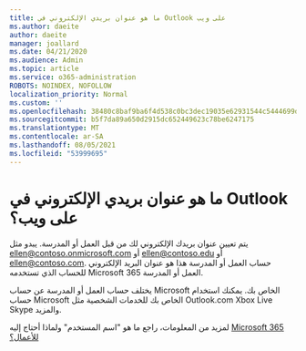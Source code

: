 ```yaml
---
title: ما هو عنوان بريدي الإلكتروني في Outlook على ويب
ms.author: daeite
author: daeite
manager: joallard
ms.date: 04/21/2020
ms.audience: Admin
ms.topic: article
ms.service: o365-administration
ROBOTS: NOINDEX, NOFOLLOW
localization_priority: Normal
ms.custom: ''
ms.openlocfilehash: 38480c8baf9ba6f4d538c0bc3dec19035e62931544c5444699dab908f64d7f0f
ms.sourcegitcommit: b5f7da89a650d2915dc652449623c78be6247175
ms.translationtype: MT
ms.contentlocale: ar-SA
ms.lasthandoff: 08/05/2021
ms.locfileid: "53999695"
---
```

# <a name="what-is-my-email-address-in-outlook-on-the-web"></a>ما هو عنوان بريدي الإلكتروني في Outlook على ويب؟

يتم تعيين عنوان بريدك الإلكتروني لك من قبل العمل أو المدرسة. يبدو مثل ellen@contoso.onmicrosoft.com أو ellen@contoso.edu أو ellen@contoso.com. حساب العمل أو المدرسة هذا هو عنوان البريد الإلكتروني للحساب الذي تستخدمه Microsoft 365 العمل أو المدرسة.

يختلف حساب العمل أو المدرسة عن حساب Microsoft الخاص بك. يمكنك استخدام حساب Microsoft الخاص بك للخدمات الشخصية مثل Outlook.com Xbox Live Skype والمزيد.

لمزيد من المعلومات، راجع ما هو "اسم المستخدم" ولماذا أحتاج إليه [Microsoft 365 للأعمال؟](https://support.office.com/article/37da662b-5da6-4b56-a091-2731b2ecc8b4)